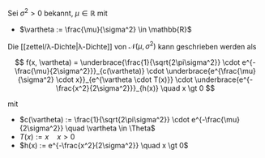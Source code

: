 Sei $\sigma^2 \gt 0$ bekannt, $\mu \in \mathbb{R}$ mit
- $\vartheta := \frac{\mu}{\sigma^2} \in \mathbb{R}$

Die [[zettel/λ-Dichte|λ-Dichte]] von $\mathcal{N}(\mu, \sigma^2)$ kann geschrieben werden als

$$
	f(x, \vartheta) = \underbrace{\frac{1}{\sqrt{2\pi\sigma^2}} \cdot e^{-\frac{\mu}{2\sigma^2}}}_{c(\vartheta)} \cdot \underbrace{e^{\frac{\mu}{\sigma^2} \cdot x}}_{e^{\vartheta \cdot T(x)}} \cdot \underbrace{e^{-\frac{x^2}{2\sigma^2}}}_{h(x)} \quad x \gt 0
$$

mit
- $c(\vartheta) := \frac{1}{\sqrt{2\pi\sigma^2}} \cdot e^{-\frac{\mu}{2\sigma^2}} \quad \vartheta \in \Theta$
- $T(x) := x \quad x \gt 0$
- $h(x) := e^{-\frac{x^2}{2\sigma^2}} \quad x \gt 0$